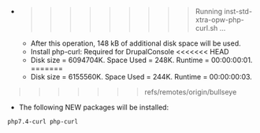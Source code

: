 * >>>>>>>>> Running inst-std-xtra-opw-php-curl.sh ...
  * After this operation, 148 kB of additional disk space will be used.
  * Install php-curl: Required for DrupalConsole
<<<<<<< HEAD
  * Disk size = 6094704K. Space Used = 248K. Runtime = 00:00:00:01.
=======
  * Disk size = 6155560K. Space Used = 244K. Runtime = 00:00:00:03.
>>>>>>> refs/remotes/origin/bullseye
  * The following NEW packages will be installed:
  ```bash
php7.4-curl php-curl
  ```
